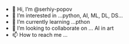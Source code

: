 - 👋 Hi, I’m @serhiy-popov
- 👀 I’m interested in ...python, AI, ML, DL, DS...
- 🌱 I’m currently learning ...pthon
- 💞️ I’m looking to collaborate on ... AI in art
- 📫 How to reach me ...

<!---
serhiy-popov/serhiy-popov is a ✨ special ✨ repository because its `README.md` (this file) appears on your GitHub profile.
You can click the Preview link to take a look at your changes.
--->
